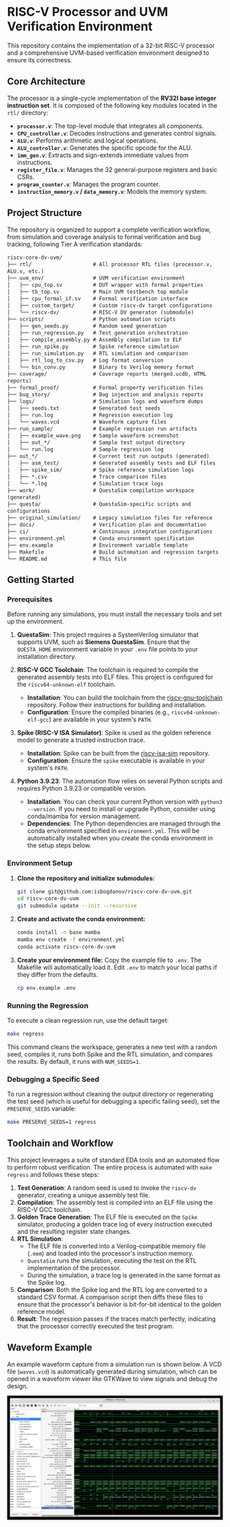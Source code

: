 # RISC-V Processor and UVM Verification Environment

This repository contains the implementation of a 32-bit RISC-V processor and a comprehensive UVM-based verification environment designed to ensure its correctness.

## Core Architecture

The processor is a single-cycle implementation of the **RV32I base integer instruction set**. It is composed of the following key modules located in the `rtl/` directory:

- **`processor.v`**: The top-level module that integrates all components.
- **`CPU_controller.v`**: Decodes instructions and generates control signals.
- **`ALU.v`**: Performs arithmetic and logical operations.
- **`ALU_controller.v`**: Generates the specific opcode for the ALU.
- **`imm_gen.v`**: Extracts and sign-extends immediate values from instructions.
- **`register_file.v`**: Manages the 32 general-purpose registers and basic CSRs.
- **`program_counter.v`**: Manages the program counter.
- **`instruction_memory.v` / `data_memory.v`**: Models the memory system.

## Project Structure

The repository is organized to support a complete verification workflow, from simulation and coverage analysis to formal verification and bug tracking, following Tier A verification standards:

```
riscv-core-dv-uvm/
├── rtl/                    # All processor RTL files (processor.v, ALU.v, etc.)
├── uvm_env/                # UVM verification environment
│   ├── cpu_top.sv          # DUT wrapper with formal properties
│   ├── tb_top.sv           # Main UVM testbench top module
│   ├── cpu_formal_if.sv    # Formal verification interface
│   ├── custom_target/      # Custom riscv-dv target configurations
│   └── riscv-dv/           # RISC-V DV generator (submodule)
├── scripts/                # Python automation scripts
│   ├── gen_seeds.py        # Random seed generation
│   ├── run_regression.py   # Test generation orchestration
│   ├── compile_assembly.py # Assembly compilation to ELF
│   ├── run_spike.py        # Spike reference simulation
│   ├── run_simulation.py   # RTL simulation and comparison
│   ├── rtl_log_to_csv.py   # Log format conversion
│   └── bin_conv.py         # Binary to Verilog memory format
├── coverage/               # Coverage reports (merged.ucdb, HTML reports)
├── formal_proof/           # Formal property verification files
├── bug_story/              # Bug injection and analysis reports
├── logs/                   # Simulation logs and waveform dumps
│   ├── seeds.txt           # Generated test seeds
│   ├── run.log             # Regression execution log
│   └── waves.vcd           # Waveform capture files
├── run_sample/             # Example regression run artifacts
│   ├── example_wave.png    # Sample waveform screenshot
│   ├── out_*/              # Sample test output directory
│   └── run.log             # Sample regression log
├── out_*/                  # Current test run outputs (generated)
│   ├── asm_test/           # Generated assembly tests and ELF files
│   ├── spike_sim/          # Spike reference simulation logs
│   ├── *.csv               # Trace comparison files
│   └── *.log               # Simulation trace logs
├── work/                   # QuestaSim compilation workspace (generated)
├── questa/                 # QuestaSim-specific scripts and configurations
├── original_simulation/    # Legacy simulation files for reference
├── docs/                   # Verification plan and documentation
├── ci/                     # Continuous integration configurations
├── environment.yml         # Conda environment specification
├── env.example             # Environment variable template
├── Makefile                # Build automation and regression targets
└── README.md               # This file
```

## Getting Started

### Prerequisites

Before running any simulations, you must install the necessary tools and set up the environment.

1.  **QuestaSim**: This project requires a SystemVerilog simulator that supports UVM, such as **Siemens QuestaSim**. Ensure that the `QUESTA_HOME` environment variable in your `.env` file points to your installation directory.

2.  **RISC-V GCC Toolchain**: The toolchain is required to compile the generated assembly tests into ELF files. This project is configured for the `riscv64-unknown-elf` toolchain.
    *   **Installation**: You can build the toolchain from the [riscv-gnu-toolchain](https://github.com/riscv-collab/riscv-gnu-toolchain) repository. Follow their instructions for building and installation.
    *   **Configuration**: Ensure the compiled binaries (e.g., `riscv64-unknown-elf-gcc`) are available in your system's `PATH`.

3.  **Spike (RISC-V ISA Simulator)**: Spike is used as the golden reference model to generate a trusted instruction trace.
    *   **Installation**: Spike can be built from the [riscv-isa-sim](https://github.com/riscv-software-src/riscv-isa-sim) repository.
    *   **Configuration**: Ensure the `spike` executable is available in your system's `PATH`.

4.  **Python 3.9.23**: The automation flow relies on several Python scripts and requires Python 3.9.23 or compatible version.
    *   **Installation**: You can check your current Python version with `python3 --version`. If you need to install or upgrade Python, consider using conda/mamba for version management.
    *   **Dependencies**: The Python dependencies are managed through the conda environment specified in `environment.yml`. This will be automatically installed when you create the conda environment in the setup steps below.

### Environment Setup

1.  **Clone the repository and initialize submodules:**
    ```bash
    git clone git@github.com:isbogdanov/riscv-core-dv-uvm.git
    cd riscv-core-dv-uvm
    git submodule update --init --recursive
    ```

2.  **Create and activate the conda environment:**
    ```bash
    conda install -n base mamba
    mamba env create -f environment.yml
    conda activate riscv-core-dv-uvm
    ```

3.  **Create your environment file:** Copy the example file to `.env`. The Makefile will automatically load it. Edit `.env` to match your local paths if they differ from the defaults.
    ```bash
    cp env.example .env
    ```

### Running the Regression

To execute a clean regression run, use the default target:
```bash
make regress
```
This command cleans the workspace, generates a new test with a random seed, compiles it, runs both Spike and the RTL simulation, and compares the results. By default, it runs with `NUM_SEEDS=1`.

### Debugging a Specific Seed

To run a regression without cleaning the output directory or regenerating the test seed (which is useful for debugging a specific failing seed), set the `PRESERVE_SEEDS` variable:
```bash
make PRESERVE_SEEDS=1 regress
```

## Toolchain and Workflow

This project leverages a suite of standard EDA tools and an automated flow to perform robust verification. The entire process is automated with `make regress` and follows these steps:

1.  **Test Generation**: A random seed is used to invoke the `riscv-dv` generator, creating a unique assembly test file.
2.  **Compilation**: The assembly test is compiled into an ELF file using the RISC-V GCC toolchain.
3.  **Golden Trace Generation**: The ELF file is executed on the `Spike` simulator, producing a golden trace log of every instruction executed and the resulting register state changes.
4.  **RTL Simulation**:
    *   The ELF file is converted into a Verilog-compatible memory file (`.mem`) and loaded into the processor's instruction memory.
    *   `QuestaSim` runs the simulation, executing the test on the RTL implementation of the processor.
    *   During the simulation, a trace log is generated in the same format as the Spike log.
5.  **Comparison**: Both the Spike log and the RTL log are converted to a standard CSV format. A comparison script then diffs these files to ensure that the processor's behavior is bit-for-bit identical to the golden reference model.
6.  **Result**: The regression passes if the traces match perfectly, indicating that the processor correctly executed the test program.

## Waveform Example

An example waveform capture from a simulation run is shown below. A VCD file (`waves.vcd`) is automatically generated during simulation, which can be opened in a waveform viewer like GTKWave to view signals and debug the design.

![Example Waveform](./run_sample/example_wave.png) 